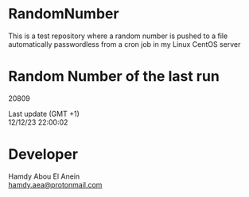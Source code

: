 # RandomNumber    
This is a test repository where a random number is pushed to a file automatically passwordless from a cron job in my Linux CentOS server    
# Random Number of the last run   
20809
      
Last update (GMT +1)    
12/12/23 22:00:02
# Developer    
Hamdy Abou El Anein   
hamdy.aea@protonmail.com
